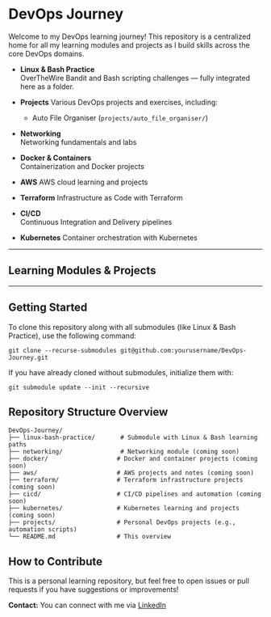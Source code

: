 # DevOps Journey

Welcome to my DevOps learning journey! This repository is a centralized home for all my learning modules and projects as I build skills across the core DevOps domains.

- **Linux & Bash Practice**  
  OverTheWire Bandit and Bash scripting challenges — fully integrated here as a folder.

- **Projects** 
  Various DevOps projects and exercises, including:  
  - Auto File Organiser (`projects/auto_file_organiser/`)

- **Networking**   
  Networking fundamentals and labs

- **Docker & Containers**  
  Containerization and Docker projects

- **AWS**
  AWS cloud learning and projects

- **Terraform** 
  Infrastructure as Code with Terraform

- **CI/CD**  
  Continuous Integration and Delivery pipelines

- **Kubernetes** 
  Container orchestration with Kubernetes

---

## Learning Modules & Projects

---

## Getting Started

To clone this repository along with all submodules (like Linux & Bash Practice), use the following command:

`git clone --recurse-submodules git@github.com:yourusername/DevOps-Journey.git`

If you have already cloned without submodules, initialize them with:

`git submodule update --init --recursive`

## Repository Structure Overview

```
DevOps-Journey/
├── linux-bash-practice/       # Submodule with Linux & Bash learning paths
├── networking/                # Networking module (coming soon)
├── docker/                   # Docker and container projects (coming soon)
├── aws/                      # AWS projects and notes (coming soon)
├── terraform/                # Terraform infrastructure projects (coming soon)
├── cicd/                     # CI/CD pipelines and automation (coming soon)
├── kubernetes/               # Kubernetes learning and projects (coming soon)
├── projects/                 # Personal DevOps projects (e.g., automation scripts)
└── README.md                 # This overview
```

## How to Contribute

This is a personal learning repository, but feel free to open issues or pull requests if you have suggestions or improvements!

**Contact:**
You can connect with me via [LinkedIn](https://www.linkedin.com/in/mohamed-ahmed-1a428320a)

